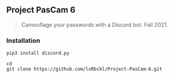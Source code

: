 ## Project PasCam 6
> Camouflage your passwords with a Discord bot. Fall 2021.

### Installation
```
pip3 install discord.py

cd
git clone https://github.com/lxRbckl/Project-PasCam-6.git
```

